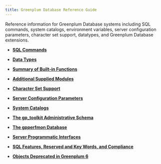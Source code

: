 ```yaml
---
title: Greenplum Database Reference Guide 
---
```


Reference information for Greenplum Database systems including SQL commands, system catalogs, environment variables, server configuration parameters, character set support, datatypes, and Greenplum Database extensions.

-   **[SQL Commands](sql_commands/sql_ref.html)**  

-   **[Data Types](data_types.html)**  

-   **[Summary of Built-in Functions](function-summary.html)**  

-   **[Additional Supplied Modules](modules/intro.html)**  

-   **[Character Set Support](character_sets.html)**  

-   **[Server Configuration Parameters](config_params/guc_config.html)**  

-   **[System Catalogs](system_catalogs/catalog_ref.html)**  

-   **[The gp\_toolkit Administrative Schema](gp_toolkit.html)**  

-   **[The gpperfmon Database](gpperfmon/dbref.html)**  

-   **[Server Programmatic Interfaces](extensions/srvapi_intro.html)**  

-   **[SQL Features, Reserved and Key Words, and Compliance](misc.html)**  

-   **[Objects Deprecated in Greenplum 6](deprecated-objects.html)**  


